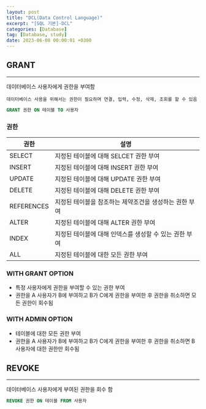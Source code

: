 ```yaml
---
layout: post
title: "DCL(Data Control Language)"
excerpt: "[SQL 기본]-DCL"
categories: [Database]
tag: [Database, study]
date: 2023-06-08 00:00:01 +0300
---
```

## GRANT

---

데이터베이스 사용자에게 권한을 부여함

`데이터베이스 사용을 위해서는 권한이 필요하며 연결, 입력, 수정, 삭제, 조회를 할 수 있음`

```sql
GRANT 권한 ON 테이블 TO 사용자
```

### 권한

| 권한 | 설명 |
| --- | --- |
| SELECT | 지정된 테이블에 대해 SELCET 권한 부여 |
| INSERT | 지정된 테이블에 대해 INSERT 권한 부여 |
| UPDATE | 지정된 테이블에 대해 UPDATE 권한 부여 |
| DELETE | 지정된 테이블에 대해 DELETE 권한 부여 |
| REFERENCES | 지정된 테이블을 참조하는 제약조건을 생성하는 권한 부여 |
| ALTER | 지정된 테이블에 대해 ALTER 권한 부여 |
| INDEX | 지정된 테이블에 대해 인덱스를 생성할 수 있는 권한 부여 |
| ALL | 지정된 테이블에 대한 모든 권한 부여 |

### WITH GRANT OPTION

- 특정 사용자에게 권한을 부여할 수 있는 권한 부여
- 권한을 A 사용자가 B에 부여하고 B가 C에게 권한을 부여한 후 권한을 취소하면 모든 권한이 회수됨

### WITH ADMIN OPTION

- 테이블에 대한 모든 권한 부여
- 권한을 A 사용자가 B에 부여하고 B가 C에게 권한을 부여한 후 권한을 취소하면 B 사용자에 대한 권한만 회수됨

## REVOKE

---

데이터베이스 사용자에게 부여된 권한을 회수 함

```sql
REVOKE 권한 ON 테이블 FROM 사용자
```